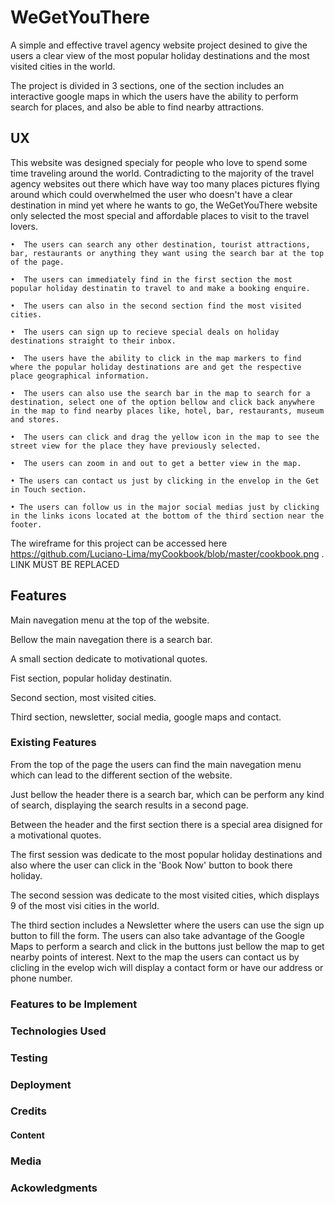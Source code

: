 # WeGetYouThere 

A simple and effective travel agency website project desined to give the users a clear view of the most popular holiday destinations and the most visited cities in the world. 

The project is divided in 3 sections, one of the section includes an interactive google maps in which the users have the ability to perform search for places, and also be able to find nearby attractions.


## UX

This website was designed specialy for people who love to spend some time traveling around the world. Contradicting to the majority of the travel agency websites out there which have way too many places pictures flying around which could overwhelmed 
the user who doesn't have a clear destination in mind yet where he wants to go, the WeGetYouThere website only selected the most special and affordable places to visit to the travel lovers.

    •  The users can search any other destination, tourist attractions, bar, restaurants or anything they want using the search bar at the top of the page.

    •  The users can immediately find in the first section the most popular holiday destinatin to travel to and make a booking enquire.

    •  The users can also in the second section find the most visited cities.

    •  The users can sign up to recieve special deals on holiday destinations straight to their inbox.

    •  The users have the ability to click in the map markers to find where the popular holiday destinations are and get the respective place geographical information.

    •  The users can also use the search bar in the map to search for a destination, select one of the option bellow and click back anywhere in the map to find nearby places like, hotel, bar, restaurants, museum and stores.

    •  The users can click and drag the yellow icon in the map to see the street view for the place they have previously selected.

    •  The users can zoom in and out to get a better view in the map.

    • The users can contact us just by clicking in the envelop in the Get in Touch section.

    • The users can follow us in the major social medias just by clicking in the links icons located at the bottom of the third section near the footer.

The wireframe for this project can be accessed here https://github.com/Luciano-Lima/myCookbook/blob/master/cookbook.png . LINK MUST BE REPLACED

## Features

Main navegation menu at the top of the website.

Bellow the main navegation there is a search bar.

A small section dedicate to motivational quotes.

Fist section, popular holiday destinatin.

Second section, most visited cities.

Third section, newsletter, social media, google maps and contact.


### Existing Features

From the top of the page the users can find the main navegation menu which can lead to the different section of the website.

Just bellow the header there is a search bar, which can be perform any kind of search, displaying the search results in a second page.

Between the header and the first section there is a special area disigned for a motivational quotes.  

The first session was dedicate to the most popular holiday destinations and also where the user can click in the 'Book Now' button to book there holiday.

The second session was dedicate to the most visited cities, which displays 9 of the most visi cities in the world.

The third section includes a Newsletter where the users can use the sign up button to fill the form. The users can also take advantage of the Google Maps to perform a search and click in the buttons just bellow the map to get nearby points of interest.
Next to the map the users can contact us by clicling in the evelop wich will display a contact form or have our address or phone number.


### Features to be Implement


### Technologies Used





### Testing 

### Deployment

### Credits

#### Content

### Media

### Ackowledgments
